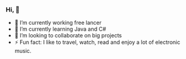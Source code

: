 ### Hi, 👋


- 🔭 I’m currently working free lancer
- 🌱 I’m currently learning Java and C#
- 👯 I’m looking to collaborate on big projects
- ⚡ Fun fact: I like to travel, watch, read and enjoy a lot of electronic music.

